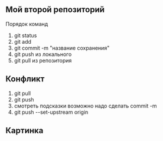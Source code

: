 ## Мой второй репозиторий
Порядок команд 
1. git status
2. git add
3. git commit -m "название сохранения"
4. git push из локального
5. git pull из репозитория

## Конфликт 
1. git pull
2. git push
3. смотреть подсказки возможно надо сделать commit -m
4.  git push --set-upstream origin

## Картинка